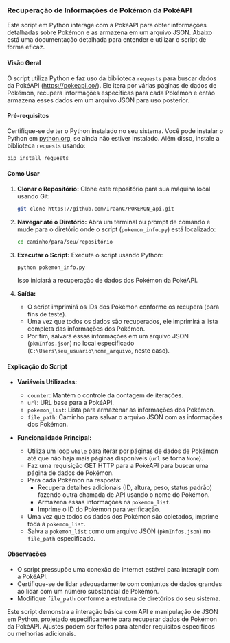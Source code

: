 ### Recuperação de Informações de Pokémon da PokéAPI

Este script em Python interage com a PokéAPI para obter informações detalhadas sobre Pokémon e as armazena em um arquivo JSON. Abaixo está uma documentação detalhada para entender e utilizar o script de forma eficaz.

#### Visão Geral

O script utiliza Python e faz uso da biblioteca `requests` para buscar dados da PokéAPI (https://pokeapi.co/). Ele itera por várias páginas de dados de Pokémon, recupera informações específicas para cada Pokémon e então armazena esses dados em um arquivo JSON para uso posterior.

#### Pré-requisitos

Certifique-se de ter o Python instalado no seu sistema. Você pode instalar o Python em [python.org](https://www.python.org/downloads/), se ainda não estiver instalado. Além disso, instale a biblioteca `requests` usando:

```bash
pip install requests
```

#### Como Usar

1. **Clonar o Repositório:**
   Clone este repositório para sua máquina local usando Git:

   ```bash
   git clone https://github.com/IraanC/POKEMON_api.git
   ```

2. **Navegar até o Diretório:**
   Abra um terminal ou prompt de comando e mude para o diretório onde o script (`pokemon_info.py`) está localizado:

   ```bash
   cd caminho/para/seu/repositório
   ```

3. **Executar o Script:**
   Execute o script usando Python:

   ```bash
   python pokemon_info.py
   ```

   Isso iniciará a recuperação de dados dos Pokémon da PokéAPI.

4. **Saída:**
   - O script imprimirá os IDs dos Pokémon conforme os recupera (para fins de teste).
   - Uma vez que todos os dados são recuperados, ele imprimirá a lista completa das informações dos Pokémon.
   - Por fim, salvará essas informações em um arquivo JSON (`pkmInfos.json`) no local especificado (`C:\Users\seu_usuario\nome_arquivo`, neste caso).

#### Explicação do Script

- **Variáveis Utilizadas:**
  - `counter`: Mantém o controle da contagem de iterações.
  - `url`: URL base para a PokéAPI.
  - `pokemon_list`: Lista para armazenar as informações dos Pokémon.
  - `file_path`: Caminho para salvar o arquivo JSON com as informações dos Pokémon.

- **Funcionalidade Principal:**
  - Utiliza um loop `while` para iterar por páginas de dados de Pokémon até que não haja mais páginas disponíveis (`url` se torna `None`).
  - Faz uma requisição GET HTTP para a PokéAPI para buscar uma página de dados de Pokémon.
  - Para cada Pokémon na resposta:
    - Recupera detalhes adicionais (ID, altura, peso, status padrão) fazendo outra chamada de API usando o nome do Pokémon.
    - Armazena essas informações na `pokemon_list`.
    - Imprime o ID do Pokémon para verificação.
  - Uma vez que todos os dados dos Pokémon são coletados, imprime toda a `pokemon_list`.
  - Salva a `pokemon_list` como um arquivo JSON (`pkmInfos.json`) no `file_path` especificado.

#### Observações

- O script pressupõe uma conexão de internet estável para interagir com a PokéAPI.
- Certifique-se de lidar adequadamente com conjuntos de dados grandes ao lidar com um número substancial de Pokémon.
- Modifique `file_path` conforme a estrutura de diretórios do seu sistema.

Este script demonstra a interação básica com API e manipulação de JSON em Python, projetado especificamente para recuperar dados de Pokémon da PokéAPI. Ajustes podem ser feitos para atender requisitos específicos ou melhorias adicionais.
